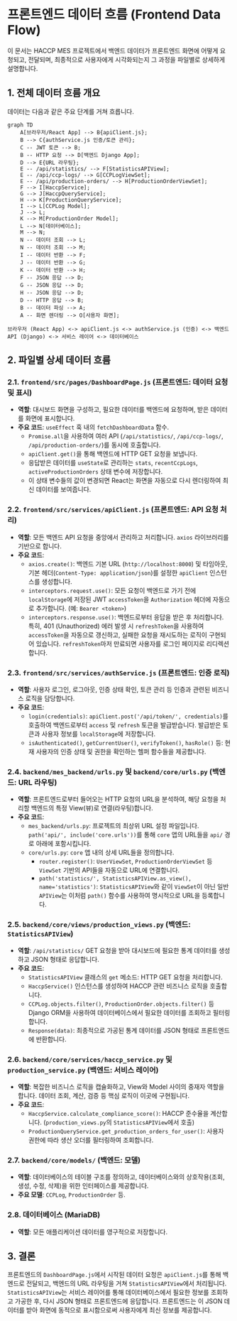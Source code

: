 # 프론트엔드 데이터 흐름 (Frontend Data Flow)

이 문서는 HACCP MES 프로젝트에서 백엔드 데이터가 프론트엔드 화면에 어떻게 요청되고, 전달되며, 최종적으로 사용자에게 시각화되는지 그 과정을 파일별로 상세하게 설명합니다.

## 1. 전체 데이터 흐름 개요

데이터는 다음과 같은 주요 단계를 거쳐 흐릅니다.

```mermaid
graph TD
    A[브라우저/React App] --> B{apiClient.js};
    B --> C{authService.js 인증/토큰 관리};
    C -- JWT 토큰 --> B;
    B -- HTTP 요청 --> D[백엔드 Django App];
    D --> E{URL 라우팅}; 
    E -- /api/statistics/ --> F[StatisticsAPIView];
    E -- /api/ccp-logs/ --> G[CCPLogViewSet];
    E -- /api/production-orders/ --> H[ProductionOrderViewSet];
    F --> I[HaccpService];
    G --> J[HaccpQueryService];
    H --> K[ProductionQueryService];
    I --> L[CCPLog Model];
    J --> L;
    K --> M[ProductionOrder Model];
    L --> N[데이터베이스];
    M --> N;
    N -- 데이터 조회 --> L;
    N -- 데이터 조회 --> M;
    I -- 데이터 반환 --> F;
    J -- 데이터 반환 --> G;
    K -- 데이터 반환 --> H;
    F -- JSON 응답 --> D;
    G -- JSON 응답 --> D;
    H -- JSON 응답 --> D;
    D -- HTTP 응답 --> B;
    B -- 데이터 파싱 --> A;
    A -- 화면 렌더링 --> O[사용자 화면];
```

`브라우저 (React App) <-> apiClient.js <-> authService.js (인증) <-> 백엔드 API (Django) <-> 서비스 레이어 <-> 데이터베이스`

## 2. 파일별 상세 데이터 흐름

### 2.1. `frontend/src/pages/DashboardPage.js` (프론트엔드: 데이터 요청 및 표시)

-   **역할**: 대시보드 화면을 구성하고, 필요한 데이터를 백엔드에 요청하며, 받은 데이터를 화면에 표시합니다.
-   **주요 코드**: `useEffect` 훅 내의 `fetchDashboardData` 함수.
    -   `Promise.all`을 사용하여 여러 API (`/api/statistics/`, `/api/ccp-logs/`, `/api/production-orders/`)를 동시에 호출합니다.
    -   `apiClient.get()`을 통해 백엔드에 HTTP GET 요청을 보냅니다.
    -   응답받은 데이터를 `useState`로 관리하는 `stats`, `recentCcpLogs`, `activeProductionOrders` 상태 변수에 저장합니다.
    -   이 상태 변수들의 값이 변경되면 React는 화면을 자동으로 다시 렌더링하여 최신 데이터를 보여줍니다.

### 2.2. `frontend/src/services/apiClient.js` (프론트엔드: API 요청 처리)

-   **역할**: 모든 백엔드 API 요청을 중앙에서 관리하고 처리합니다. `axios` 라이브러리를 기반으로 합니다.
-   **주요 코드**:
    -   `axios.create()`: 백엔드 기본 URL (`http://localhost:8000`) 및 타임아웃, 기본 헤더(`Content-Type: application/json`)를 설정한 `apiClient` 인스턴스를 생성합니다.
    -   `interceptors.request.use()`: 모든 요청이 백엔드로 가기 전에 `localStorage`에 저장된 JWT `accessToken`을 `Authorization` 헤더에 자동으로 추가합니다. (예: `Bearer <token>`)
    -   `interceptors.response.use()`: 백엔드로부터 응답을 받은 후 처리합니다. 특히, 401 (Unauthorized) 에러 발생 시 `refreshToken`을 사용하여 `accessToken`을 자동으로 갱신하고, 실패한 요청을 재시도하는 로직이 구현되어 있습니다. `refreshToken`마저 만료되면 사용자를 로그인 페이지로 리디렉션합니다.

### 2.3. `frontend/src/services/authService.js` (프론트엔드: 인증 로직)

-   **역할**: 사용자 로그인, 로그아웃, 인증 상태 확인, 토큰 관리 등 인증과 관련된 비즈니스 로직을 담당합니다.
-   **주요 코드**:
    -   `login(credentials)`: `apiClient.post('/api/token/', credentials)`를 호출하여 백엔드로부터 `access` 및 `refresh` 토큰을 발급받습니다. 발급받은 토큰과 사용자 정보를 `localStorage`에 저장합니다.
    -   `isAuthenticated()`, `getCurrentUser()`, `verifyToken()`, `hasRole()` 등: 현재 사용자의 인증 상태 및 권한을 확인하는 헬퍼 함수들을 제공합니다.

### 2.4. `backend/mes_backend/urls.py` 및 `backend/core/urls.py` (백엔드: URL 라우팅)

-   **역할**: 프론트엔드로부터 들어오는 HTTP 요청의 URL을 분석하여, 해당 요청을 처리할 백엔드의 특정 View(뷰)로 연결(라우팅)합니다.
-   **주요 코드**:
    -   `mes_backend/urls.py`: 프로젝트의 최상위 URL 설정 파일입니다. `path('api/', include('core.urls'))`를 통해 `core` 앱의 URL들을 `api/` 경로 아래에 포함시킵니다.
    -   `core/urls.py`: `core` 앱 내의 상세 URL들을 정의합니다.
        -   `router.register()`: `UserViewSet`, `ProductionOrderViewSet` 등 `ViewSet` 기반의 API들을 자동으로 URL에 연결합니다.
        -   `path('statistics/', StatisticsAPIView.as_view(), name='statistics')`: `StatisticsAPIView`와 같이 `ViewSet`이 아닌 일반 `APIView`는 이처럼 `path()` 함수를 사용하여 명시적으로 URL을 등록합니다.

### 2.5. `backend/core/views/production_views.py` (백엔드: `StatisticsAPIView`)

-   **역할**: `/api/statistics/` GET 요청을 받아 대시보드에 필요한 통계 데이터를 생성하고 JSON 형태로 응답합니다.
-   **주요 코드**:
    -   `StatisticsAPIView` 클래스의 `get` 메소드: HTTP GET 요청을 처리합니다.
    -   `HaccpService()` 인스턴스를 생성하여 HACCP 관련 비즈니스 로직을 호출합니다.
    -   `CCPLog.objects.filter()`, `ProductionOrder.objects.filter()` 등 Django ORM을 사용하여 데이터베이스에서 필요한 데이터를 조회하고 필터링합니다.
    -   `Response(data)`: 최종적으로 가공된 통계 데이터를 JSON 형태로 프론트엔드에 반환합니다.

### 2.6. `backend/core/services/haccp_service.py` 및 `production_service.py` (백엔드: 서비스 레이어)

-   **역할**: 복잡한 비즈니스 로직을 캡슐화하고, View와 Model 사이의 중재자 역할을 합니다. 데이터 조회, 계산, 검증 등 핵심 로직이 이곳에 구현됩니다.
-   **주요 코드**:
    -   `HaccpService.calculate_compliance_score()`: HACCP 준수율을 계산합니다. (`production_views.py`의 `StatisticsAPIView`에서 호출)
    -   `ProductionQueryService.get_production_orders_for_user()`: 사용자 권한에 따라 생산 오더를 필터링하여 조회합니다.

### 2.7. `backend/core/models/` (백엔드: 모델)

-   **역할**: 데이터베이스의 테이블 구조를 정의하고, 데이터베이스와의 상호작용(조회, 생성, 수정, 삭제)을 위한 인터페이스를 제공합니다.
-   **주요 모델**: `CCPLog`, `ProductionOrder` 등.

### 2.8. 데이터베이스 (MariaDB)

-   **역할**: 모든 애플리케이션 데이터를 영구적으로 저장합니다.

## 3. 결론

프론트엔드의 `DashboardPage.js`에서 시작된 데이터 요청은 `apiClient.js`를 통해 백엔드로 전달되고, 백엔드의 URL 라우팅을 거쳐 `StatisticsAPIView`에서 처리됩니다. `StatisticsAPIView`는 서비스 레이어를 통해 데이터베이스에서 필요한 정보를 조회하고 가공한 후, 다시 JSON 형태로 프론트엔드에 응답합니다. 프론트엔드는 이 JSON 데이터를 받아 화면에 동적으로 표시함으로써 사용자에게 최신 정보를 제공합니다.
